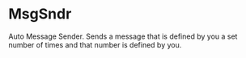 # MsgSndr
Auto Message Sender. Sends a message that is defined by you a set number of times and that number is defined by you.
